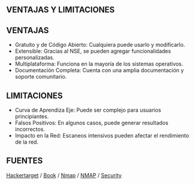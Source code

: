 ## VENTAJAS Y LIMITACIONES
## VENTAJAS

* Gratuito y de Código Abierto: Cualquiera puede usarlo y modificarlo.
* Extensible: Gracias al NSE, se pueden agregar funcionalidades personalizadas.
* Multiplataforma: Funciona en la mayoría de los sistemas operativos.
* Documentación Completa: Cuenta con una amplia documentación y soporte comunitario.

##  LIMITACIONES

* Curva de Aprendiza Eje: Puede ser complejo para usuarios principiantes.
* Falsos Positivos: En algunos casos, puede generar resultados incorrectos.
* Impacto en la Red: Escaneos intensivos pueden afectar el rendimiento de la red.

## FUENTES

[Hackertarget](https://hackertarget.com/nmap-cheatsheet-a-quick-reference-guide/) /
[Book](https://nmap.org/book/) /
[Nmap](https://nmap.org/book/man-examples.html) /
[NMAP](https://www.udemy.com/courses/search/?src=ukwq=curso+de+Nmap) /
[Security](https://securitytrails.com/blog/nmap-commands)
 





